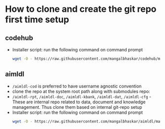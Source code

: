 # How to clone and create the git repo first time setup

## codehub

* Installer script: run the following command on command prompt
  ```bash
  wget -O - https://raw.githubusercontent.com/mangalbhaskar/codehub/master/scripts/codehub.init.sh | bash
  ```

## aimldl

* `/aimldl-cod` is preferred to have username agnostic convention
* clone the repo at the system root path along with submodules repo:
* `/aimldl-rpt`, `/aimldl-doc`, `/aimldl-kbank`, `/aimldl-dat`, `/aimldl-cfg` - These are internal repo related to data, document and knowledge management. Thus clone them based on internal git-repo setup
* Installer script: run the following command on command prompt
  ```bash
  wget -O - https://raw.githubusercontent.com/mangalbhaskar/aimldl/master/scripts/aimldl.init.sh | bash
  ```
